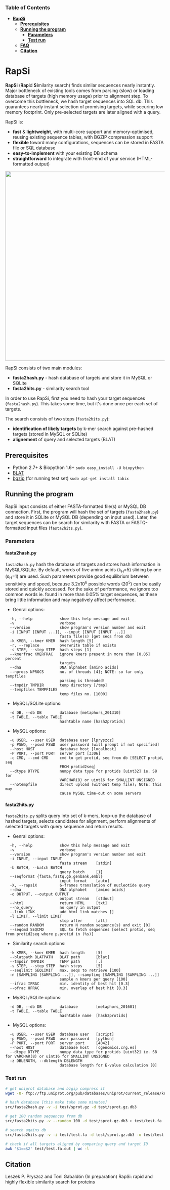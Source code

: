 ### Table of Contents
- **[RapSi](#rapsi)**  
  - **[Prerequisites](#prerequisites)**  
  - **[Running the program](#running-the-program)**  
    - **[Parameters](#parameters)**  
    - **[Test run](#test-run)**  
  - **[FAQ](#faq)**  
  - **[Citation](#citation)**  

# RapSi
**RapSi** (**Rap**id **Si**milarity search) finds similar sequences nearly instantly. Major bottleneck of existing tools comes from parsing (slow) or loading database of targets (high memory usage) prior to alignment step. To overcome this bottleneck, we hash target sequences into SQL db. This guarantees nearly instant selection of promising targets, while securing low memory footprint. Only pre-selected targets are later aligned with a query. 

RapSi is:
- **fast** & **lightweight**, with multi-core support and memory-optimised, reusing existing sequence tables, with BGZIP compression support
- **flexible** toward many configurations, sequences can be stored in FASTA file or SQL database
- **easy-to-implement** with your existing DB schema
- **straightforward** to integrate with front-end of your service (HTML-formatted output)

<img src="/docs/rapsi_flowchart.png" width="600">

RapSi consists of two main modules:
* **fasta2hash.py** - hash database of targets and store it in MySQL or SQLite
* **fasta2hits.py** - similarity search tool 

In order to use RapSi, first you need to hash your target sequences (`fasta2hash.py`). This takes some time, but it's done once per each set of targets. 

The search consists of two steps (`fasta2hits.py`):
- **identification of likely targets** by k-mer search against pre-hashed targets (stored in MySQL or SQLite)
- **alignement** of query and selected targets (BLAT)

## Prerequisites
- Python 2.7+ & Biopython 1.6+ `sudo easy_install -U biopython`
- [BLAT](https://genome.ucsc.edu/FAQ/FAQblat.html#blat3)
- [bgzip](http://blastedbio.blogspot.com/2011/11/bgzf-blocked-bigger-better-gzip.html) (for running test set) `sudo apt-get install tabix`

## Running the program
RapSi input consists of either FASTA-formatted file(s) or MySQL DB connection. First, the program will hash the set of targets (`fasta2hash.py`) and store it in SQLite or MySQL DB (depending on input used).
Later, the target sequences can be search for similarity with FASTA or FASTQ-formatted input files (`fasta2hits.py`). 

### Parameters

#### fasta2hash.py
`fasta2hash.py` hash the database of targets and stores hash information in MySQL/SQLite. By default, words of five amino acids (k<sub>H</sub>=5) sliding by one (s<sub>H</sub>=1) are used. Such parameters provide good equilibrium between sensitivity and speed, because 3.2x10<sup>6</sup> possible words (20<sup>5</sup>) can be easily stored and quickly accessed. For the sake of performance, we ignore too common words ie. found in more than 0.05% target sequences, as these bring little information and may negatively affect performance. 

- Genral options:
```
  -h, --help            show this help message and exit
  -v                    verbose
  --version             show program's version number and exit
  -i [INPUT [INPUT ...]], --input [INPUT [INPUT ...]]
                        fasta file(s) [get seqs from db]
  -k KMER, --kmer KMER  hash length [5]
  -r, --replace         overwrite table if exists
  -s STEP, --step STEP  hash steps [1]
  --kmerfrac KMERFRAC   ignore kmers present in more than [0.05] percent
                        targets
  --dna                 DNA alphabet [amino acids]
  --nprocs NPROCS       no. of threads [4]; NOTE: so far only tempfiles
                        parsing is threaded!
  --tmpdir TMPDIR       temp directory [/tmp]
  --tempfiles TEMPFILES
                        temp files no. [1000]
```

- MySQL/SQLite options:
```
  -d DB, --db DB        database [metaphors_201310]
  -t TABLE, --table TABLE
                        hashtable name [hash2protids]
```

- MySQL options:
```
  -u USER, --user USER  database user [lpryszcz]
  -p PSWD, --pswd PSWD  user password [will prompt if not specified]
  --host HOST           database host [localhost]
  -P PORT, --port PORT  server port [3306]
  -c CMD, --cmd CMD     cmd to get protid, seq from db [SELECT protid, seq
                        FROM protid2seq]
  --dtype DTYPE         numpy data type for protids [uint32] ie. S8 for
                        VARCHAR(8) or uint16 for SMALLINT UNSIGNED
  --notempfile          direct upload (without temp file); NOTE: this may
                        cause MySQL time-out on some servers
```


#### fasta2hits.py
`fasta2hits.py` splits query into set of k-mers, loop-up the database of hashed targets, selects candidates for alignment, perform alignments of selected targets with query sequence and return results. 

- Genral options:
```
  -h, --help            show this help message and exit
  -v                    verbose
  --version             show program's version number and exit
  -i INPUT, --input INPUT
                        fasta stream    [stdin]
  -b BATCH, --batch BATCH
                        query batch     [1]
  --seqformat {fasta,fastq,gb,genbank,embl}
                        input format    [auto]
  -X, --rapsiX          6-frames translation of nucleotide query
  --dna                 DNA alphabet    [amino acids]
  -o OUTPUT, --output OUTPUT
                        output stream   [stdout]
  --html                return HTML     [txt]
  --no_query            no query in output
  --link LINK           add html link matches []
  -l LIMIT, --limit LIMIT
                        stop after      [all]
  --random RANDOM       return N random sequence(s) and exit [0]
  --seqcmd SEQCMD       SQL to fetch sequences [select protid, seq from protid2seq where p.protid in (%s)]
```

- Similarity search options:
```
  -k KMER, --kmer KMER  hash length     [5]
  --blatpath BLATPATH   BLAT path       [blat]
  --tmpdir TMPDIR       TEMP path       [.]
  -s STEP, --step STEP  hash steps      [5]
  --seqlimit SEQLIMIT   max. seqs to retrieve [100]
  -n [SAMPLING [SAMPLING ...]], --sampling [SAMPLING [SAMPLING ...]]
                        sample n kmers per query [100]
  --ifrac IFRAC         min. identity of best hit [0.3]
  --ofrac OFRAC         min. overlap of best hit [0.3]
```

- MySQL/SQLite options:
```
  -d DB, --db DB        database        [metaphors_201601]
  -t TABLE, --table TABLE
                        hashtable name  [hash2protids]
```

- MySQL options:
```
  -u USER, --user USER  database user   [script]
  -p PSWD, --pswd PSWD  user password   [python]
  -P PORT, --port PORT  server port     [4042]
  --host HOST           database host   [cgenomics.crg.es]
  --dtype DTYPE         numpy data type for protids [uint32] ie. S8 for VARCHAR(8) or uint16 for SMALLINT UNSIGNED
  -z DBLENGTH, --dblength DBLENGTH
                        database length for E-value calculation [0]
```

### Test run

```bash
# get uniprot database and bzgip compress it
wget -O- ftp://ftp.uniprot.org/pub/databases/uniprot/current_release/knowledgebase/complete/uniprot_sprot.fasta.gz | zcat | bgzip > sprot.gz

# hash database [this make take some minutes]
src/fasta2hash.py -v -i test/sprot.gz -d test/sprot.gz.db3

# get 100 random sequences from db
src/fasta2hits.py -v --random 100 -d test/sprot.gz.db3 > test/test.fa

# search agains db
src/fasta2hits.py -v -i test/test.fa -d test/sprot.gz.db3 -o test/test.fa.out

# check if all targets aligned by comparing query and target ID
awk '$1==$2' test/test.fa.out | wc -l
```

## Citation
Leszek P. Pryszcz and Toni Gabaldón (In preparation) RapSi: rapid and highly flexible similarity search for proteins
